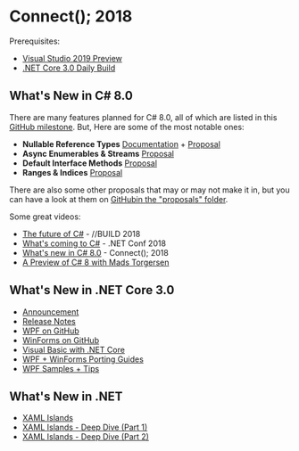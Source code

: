 # Connect(); 2018

Prerequisites:

 - [Visual Studio 2019 Preview](https://visualstudio.microsoft.com/vs/preview/)
 - [.NET Core 3.0 Daily Build](https://github.com/dotnet/core-sdk#installers-and-binaries)

## What's New in C# 8.0

There are many features planned for C# 8.0, all of which are listed in this [GitHub milestone](https://github.com/dotnet/csharplang/milestone/8). But, Here are some of the most notable ones:

 - **Nullable Reference Types** [Documentation](https://docs.microsoft.com/en-us/dotnet/csharp/nullable-references) + [Proposal](https://github.com/dotnet/csharplang/blob/d0f4efa010157bf2cefbbf17343b0c257f47c124/proposals/nullable-reference-types.md)
 - **Async Enumerables & Streams** [Proposal](https://github.com/dotnet/csharplang/blob/d0f4efa010157bf2cefbbf17343b0c257f47c124/proposals/async-streams.md)
 - **Default Interface Methods** [Proposal](https://github.com/dotnet/csharplang/blob/d0f4efa010157bf2cefbbf17343b0c257f47c124/proposals/default-interface-methods.md)
 - **Ranges & Indices** [Proposal](https://github.com/dotnet/csharplang/blob/d0f4efa010157bf2cefbbf17343b0c257f47c124/proposals/ranges.md)


There are also some other proposals that may or may not make it in, but you can have a look at them on [GitHubin the "proposals" folder](https://github.com/dotnet/csharplang/tree/master/proposals).


Some great videos:
 - [The future of C#](https://www.youtube.com/watch?v=QZ0rWLaMZeI) - //BUILD 2018
 - [What's coming to C#](https://www.youtube.com/watch?v=M0hdrybOKJg) - .NET Conf 2018
 - [What's new in C# 8.0](https://www.youtube.com/watch?v=VdC0aoa7ung) - Connect(); 2018
 - [A Preview of C# 8 with Mads Torgersen](https://channel9.msdn.com/Blogs/Seth-Juarez/A-Preview-of-C-8-with-Mads-Torgersen)

## What's New in .NET Core 3.0

 - [Announcement](https://blogs.msdn.microsoft.com/dotnet/2018/12/04/announcing-net-core-3-preview-1-and-open-sourcing-windows-desktop-frameworks)
 - [Release Notes](https://github.com/dotnet/core/tree/master/release-notes/3.0)
 - [WPF on GitHub](https://github.com/dotnet/wpf)
 - [WinForms on GitHub](https://github.com/dotnet/winforms)
 - [Visual Basic with .NET Core](https://blogs.msdn.microsoft.com/vbteam/2018/11/12/visual-basic-in-net-core-3-0)
 - [WPF + WinForms Porting Guides](https://github.com/dotnet/winforms/blob/master/Documentation/porting-guidelines.md)
 - [WPF Samples + Tips](https://github.com/dotnet/samples/tree/master/wpf)

## What's New in .NET

 - [XAML Islands](https://docs.microsoft.com/en-us/windows/uwp/xaml-platform/xaml-host-controls)
 - [XAML Islands - Deep Dive (Part 1)](https://blogs.windows.com/buildingapps/2018/11/02/xaml-islands-a-deep-dive-part-1)
 - [XAML Islands - Deep Dive (Part 2)](https://blogs.windows.com/buildingapps/2018/11/08/xaml-islands-a-deep-dive-part-2)
